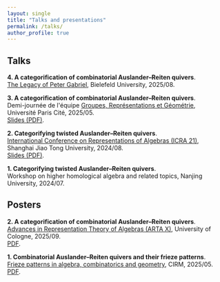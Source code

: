 ```yaml
---
layout: single
title: "Talks and presentations"
permalink: /talks/
author_profile: true
---
```


## Talks

**4. A categorification of combinatorial Auslander–Reiten quivers**.  
  [The Legacy of Peter Gabriel](https://www.math.uni-bielefeld.de/birep/meetings/gabriel2025/), Bielefeld University, 2025/08.  

**3. A categorification of combinatorial Auslander–Reiten quivers**.  
  Demi-journée de l'équipe [Groupes, Représentations et Géométrie](https://www.imj-prg.fr/grg/), Université Paris Cité, 2025/05.  
  [Slides (PDF)](/images/slides/2025_05_GRG.pdf).

**2. Categorifying twisted Auslander–Reiten quivers**.  
  [International Conference on Representations of Algebras (ICRA 21)](https://icra21.sjtu.edu.cn/index.html), Shanghai Jiao Tong University, 2024/08.  
  [Slides (PDF)](/images/slides/2024_08_ICRA.pdf).

**1. Categorifying twisted Auslander–Reiten quivers**.  
  Workshop on higher homological algebra and related topics, Nanjing University, 2024/07.  

## Posters

**2. A categorification of combinatorial Auslander–Reiten quivers**.  
  [Advances in Representation Theory of Algebras (ARTA X)](https://sites.google.com/view/arta-x-cologne), University of Cologne, 2025/09.  
  [PDF](/images/posters/2025_09_ARTA.pdf).

**1. Combinatorial Auslander–Reiten quivers and their frieze patterns**.  
  [Frieze patterns in algebra, combinatorics and geometry](https://conferences.cirm-math.fr/3214.html), CIRM, 2025/05.  
  [PDF](/images/posters/2025_05_Friezes.pdf).
